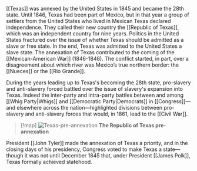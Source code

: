 [[Texas]] was annexed by the United States in 1845 and became the 28th state. Until 1846, Texas had been part of Mexico, but in that year a group of settlers from the United States who lived in Mexican Texas declared independence. They called their new country the [[Republic of Texas]], which was an independent country for nine years. Politics in the United States fractured over the issue of whether Texas should be admitted as a slave or free state. In the end, Texas was admitted to the United States a slave state. The annexation of Texas contributed to the coming of the [[Mexican-American War]] (1846-1848). The conflict started, in part, over a disagreement about which river was Mexico’s true northern border: the [[Nueces]] or the [[Rio Grande]].

During the years leading up to Texas's becoming the 28th state, pro-slavery and anti-slavery forced battled over the issue of slavery's expansion into Texas. Indeed the inter-party and intra-party battles between and among [[Whig Party|Whigs]] and [[Democratic Party|Democrats]] in [[Congress]]—and elsewhere across the nation—highlighted divisions between pro-slavery and anti-slavery forces that would, in 1861, lead to the [[Civil War]].
>[!map]
>![Texas-pre-annexation](https://cdn.kastatic.org/ka-perseus-images/7f04b0969fb205ee8f453f44ba9cdd9cc1f0b3b6.png)
>**The Republic of Texas pre-annexation**

President [[John Tyler]] made the annexation of Texas a priority, and in the closing days of his presidency, Congress voted to make Texas a state—though it was not until December 1845 that, under President [[James Polk]], Texas formally achieved statehood.